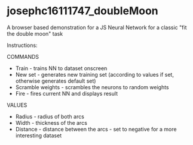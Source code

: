 # josephc16111747_doubleMoon

A browser based demonstration for a JS Neural Network for a classic "fit the double moon" task

Instructions:

COMMANDS
* Train - trains NN to dataset onscreen
* New set - generates new training set (according to values if set, otherwise generates default set)
* Scramble weights - scrambles the neurons to random weights
* Fire - fires current NN and displays result

VALUES
* Radius - radius of both arcs
* Width - thickness of the arcs
* Distance - distance between the arcs - set to negative for a more interesting dataset
